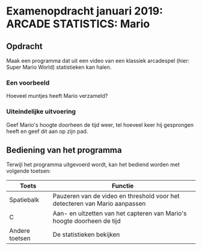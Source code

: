 # Examenopdracht januari 2019: ARCADE STATISTICS: Mario

## Opdracht
Maak een programma dat uit een video van een klassiek arcadespel (hier: Super Mario World) statistieken kan halen.

### Een voorbeeld
Hoeveel muntjes heeft Mario verzameld?

### Uiteindelijke uitvoering
Geef Mario's hoogte doorheen de tijd weer, tel hoeveel keer hij gesprongen heeft en geef dit aan op zijn pad.

## Bediening van het programma
Terwijl het programma uitgevoerd wordt, kan het bediend worden met volgende toetsen:

| **Toets** | **Functie** |
| --------- | ----------------- |
| Spatiebalk | Pauzeren van de video en threshold voor het detecteren van Mario aanpassen |
| C | Aan- en uitzetten van het capteren van Mario's hoogte doorheen de tijd |
| Andere toetsen | De statistieken bekijken |
